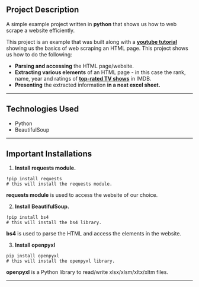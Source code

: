 ## Project Description

A simple example project written in **python** that shows us how to web scrape a website efficiently.

This project is an example that was built along with a **[youtube tutorial](https://www.youtube.com/watch?v=LCVSmkyB4v8)** showing us the basics of web scraping an HTML page. This project shows us how to do the following:

- **Parsing and accessing** the HTML page/website.
- **Extracting various elements** of an HTML page - in this case the rank, name, year and ratings of **[top-rated TV shows](https://www.imdb.com/chart/toptv/)** in IMDB.
- **Presenting** the extracted information **in a neat excel sheet.**
___
## Technologies Used

- Python
- BeautifulSoup
___
## Important Installations

1. **Install requests module.**
```
!pip install requests
# this will install the requests module.
```

**requests module** is used to access the website of our choice.

2. **Install BeautifulSoup.**
```
!pip install bs4
# this will install the bs4 library.
```

**bs4** is used to parse the HTML and access the elements in the website.

3. **Install openpyxl**
```
pip install openpyxl
# this will install the openpyxl library.
```

**openpyxl** is a Python library to read/write xlsx/xlsm/xltx/xltm files.
___
